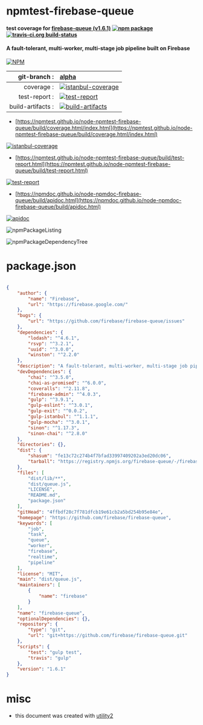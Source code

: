 # npmtest-firebase-queue

#### test coverage for  [firebase-queue (v1.6.1)](https://github.com/firebase/firebase-queue)  [![npm package](https://img.shields.io/npm/v/npmtest-firebase-queue.svg?style=flat-square)](https://www.npmjs.org/package/npmtest-firebase-queue) [![travis-ci.org build-status](https://api.travis-ci.org/npmtest/node-npmtest-firebase-queue.svg)](https://travis-ci.org/npmtest/node-npmtest-firebase-queue)

#### A fault-tolerant, multi-worker, multi-stage job pipeline built on Firebase

[![NPM](https://nodei.co/npm/firebase-queue.png?downloads=true&downloadRank=true&stars=true)](https://www.npmjs.com/package/firebase-queue)

| git-branch : | [alpha](https://github.com/npmtest/node-npmtest-firebase-queue/tree/alpha)|
|--:|:--|
| coverage : | [![istanbul-coverage](https://npmtest.github.io/node-npmtest-firebase-queue/build/coverage.badge.svg)](https://npmtest.github.io/node-npmtest-firebase-queue/build/coverage.html/index.html)|
| test-report : | [![test-report](https://npmtest.github.io/node-npmtest-firebase-queue/build/test-report.badge.svg)](https://npmtest.github.io/node-npmtest-firebase-queue/build/test-report.html)|
| build-artifacts : | [![build-artifacts](https://npmtest.github.io/node-npmtest-firebase-queue/glyphicons_144_folder_open.png)](https://github.com/npmtest/node-npmtest-firebase-queue/tree/gh-pages/build)|

- [https://npmtest.github.io/node-npmtest-firebase-queue/build/coverage.html/index.html](https://npmtest.github.io/node-npmtest-firebase-queue/build/coverage.html/index.html)

[![istanbul-coverage](https://npmtest.github.io/node-npmtest-firebase-queue/build/screenCapture.buildCi.browser.%252Ftmp%252Fbuild%252Fcoverage.lib.html.png)](https://npmtest.github.io/node-npmtest-firebase-queue/build/coverage.html/index.html)

- [https://npmtest.github.io/node-npmtest-firebase-queue/build/test-report.html](https://npmtest.github.io/node-npmtest-firebase-queue/build/test-report.html)

[![test-report](https://npmtest.github.io/node-npmtest-firebase-queue/build/screenCapture.buildCi.browser.%252Ftmp%252Fbuild%252Ftest-report.html.png)](https://npmtest.github.io/node-npmtest-firebase-queue/build/test-report.html)

- [https://npmdoc.github.io/node-npmdoc-firebase-queue/build/apidoc.html](https://npmdoc.github.io/node-npmdoc-firebase-queue/build/apidoc.html)

[![apidoc](https://npmdoc.github.io/node-npmdoc-firebase-queue/build/screenCapture.buildCi.browser.%252Ftmp%252Fbuild%252Fapidoc.html.png)](https://npmdoc.github.io/node-npmdoc-firebase-queue/build/apidoc.html)

![npmPackageListing](https://npmtest.github.io/node-npmtest-firebase-queue/build/screenCapture.npmPackageListing.svg)

![npmPackageDependencyTree](https://npmtest.github.io/node-npmtest-firebase-queue/build/screenCapture.npmPackageDependencyTree.svg)



# package.json

```json

{
    "author": {
        "name": "Firebase",
        "url": "https://firebase.google.com/"
    },
    "bugs": {
        "url": "https://github.com/firebase/firebase-queue/issues"
    },
    "dependencies": {
        "lodash": "^4.6.1",
        "rsvp": "^3.2.1",
        "uuid": "^3.0.0",
        "winston": "^2.2.0"
    },
    "description": "A fault-tolerant, multi-worker, multi-stage job pipeline built on Firebase",
    "devDependencies": {
        "chai": "^3.5.0",
        "chai-as-promised": "^6.0.0",
        "coveralls": "^2.11.8",
        "firebase-admin": "^4.0.3",
        "gulp": "^3.9.1",
        "gulp-eslint": "^3.0.1",
        "gulp-exit": "^0.0.2",
        "gulp-istanbul": "^1.1.1",
        "gulp-mocha": "^3.0.1",
        "sinon": "^1.17.3",
        "sinon-chai": "^2.8.0"
    },
    "directories": {},
    "dist": {
        "shasum": "fe13c72c274b4f7bfad33997409202a3ed20dc06",
        "tarball": "https://registry.npmjs.org/firebase-queue/-/firebase-queue-1.6.1.tgz"
    },
    "files": [
        "dist/lib/**",
        "dist/queue.js",
        "LICENSE",
        "README.md",
        "package.json"
    ],
    "gitHead": "4ffbdf28c7f781dfcb19e61cb2a5bd254b95e84e",
    "homepage": "https://github.com/firebase/firebase-queue",
    "keywords": [
        "job",
        "task",
        "queue",
        "worker",
        "firebase",
        "realtime",
        "pipeline"
    ],
    "license": "MIT",
    "main": "dist/queue.js",
    "maintainers": [
        {
            "name": "firebase"
        }
    ],
    "name": "firebase-queue",
    "optionalDependencies": {},
    "repository": {
        "type": "git",
        "url": "git+https://github.com/firebase/firebase-queue.git"
    },
    "scripts": {
        "test": "gulp test",
        "travis": "gulp"
    },
    "version": "1.6.1"
}
```



# misc
- this document was created with [utility2](https://github.com/kaizhu256/node-utility2)
